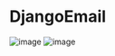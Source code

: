 # DjangoEmail
![image](https://github.com/user-attachments/assets/9618eb4f-cb35-4b7c-adf6-6ee728752de2)
![image](https://github.com/user-attachments/assets/b9f80e11-f570-4bc2-a494-64507cd7cae8)



